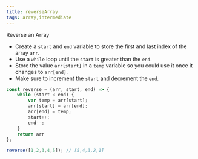 ```yaml
---
title: reverseArray
tags: array,intermediate
---
```


Reverse an Array

- Create a `start` and `end` variable to store the first and last index of the array `arr`.
- Use a `while` loop until the `start` is greater than the `end`.
- Store the value `arr[start]` in a `temp` variable so you could use it once it changes to `arr[end]`.
- Make sure to increment the `start` and decrement the `end`.

```js
const reverse = (arr, start, end) => {
    while (start < end) {
        var temp = arr[start];
        arr[start] = arr[end];
        arr[end] = temp;
        start++;
        end--;
    }
    return arr
};
```

```js
reverse([1,2,3,4,5]); // [5,4,3,2,1]
```
